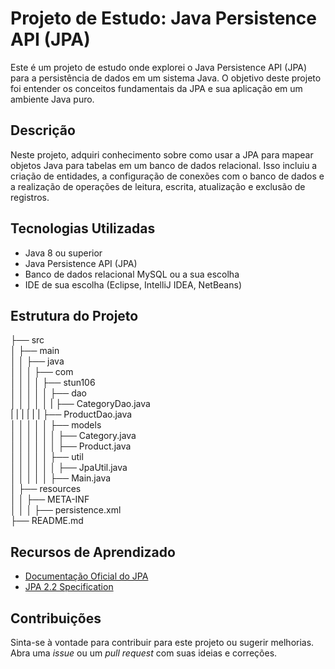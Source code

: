 # Projeto de Estudo: Java Persistence API (JPA)

Este é um projeto de estudo onde explorei o Java Persistence API (JPA) para a persistência de dados em um sistema Java. O objetivo deste projeto foi entender os conceitos fundamentais da JPA e sua aplicação em um ambiente Java puro.

## Descrição

Neste projeto, adquiri conhecimento sobre como usar a JPA para mapear objetos Java para tabelas em um banco de dados relacional. Isso incluiu a criação de entidades, a configuração de conexões com o banco de dados e a realização de operações de leitura, escrita, atualização e exclusão de registros.

## Tecnologias Utilizadas

- Java 8 ou superior
- Java Persistence API (JPA)
- Banco de dados relacional MySQL ou a sua escolha
- IDE de sua escolha (Eclipse, IntelliJ IDEA, NetBeans)

## Estrutura do Projeto

├── src<br>
│   ├── main<br>
│   │   ├── java<br>
│   │   │   ├── com<br>
│   │   │   │   ├── stun106<br>
│   │   │   │   │   ├── dao<br>
│   │   │   │   │   |   ├── CategoryDao.java <br>
|   |   |   |   |   |   ├── ProductDao.java<br>
│   │   │   │   │   ├── models<br>
│   │   │   │   │   │   ├── Category.java<br>
│   │   │   │   │   │   ├── Product.java<br>
│   │   │   │   │   ├── util<br>
│   │   │   │   │   │   ├── JpaUtil.java<br>
│   │   │   │   │   ├── Main.java<br>
│   ├── resources<br>
│   │   ├── META-INF<br>
│   │   │   ├── persistence.xml<br>
├── README.md<br>

## Recursos de Aprendizado

- [Documentação Oficial do JPA](https://docs.oracle.com/javaee/7/tutorial/persistence-intro.htm)
- [JPA 2.2 Specification](https://jcp.org/en/jsr/detail?id=338)

## Contribuições

Sinta-se à vontade para contribuir para este projeto ou sugerir melhorias. Abra uma *issue* ou um *pull request* com suas ideias e correções.
